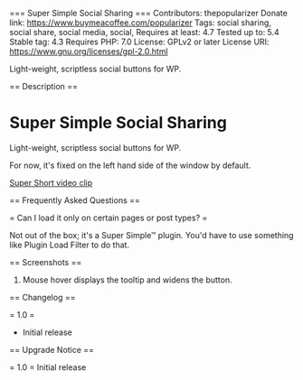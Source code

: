 === Super Simple Social Sharing ===
Contributors: thepopularizer
Donate link: https://www.buymeacoffee.com/popularizer
Tags: social sharing, social share, social media, social, 
Requires at least: 4.7
Tested up to: 5.4
Stable tag: 4.3
Requires PHP: 7.0
License: GPLv2 or later
License URI: https://www.gnu.org/licenses/gpl-2.0.html

Light-weight, scriptless social buttons for WP.

== Description ==

# Super Simple Social Sharing
 Light-weight, scriptless social buttons for WP.

 For now, it's fixed on the left hand side of the window by default.

[Super Short video clip](https://i.imgur.com/VPPJE0s.gifv)

== Frequently Asked Questions ==

= Can I load it only on certain pages or post types? =

Not out of the box; it's a Super Simple™ plugin. You'd have to use something like Plugin Load Filter to do that. 

== Screenshots ==

1. Mouse hover displays the tooltip and widens the button.  

== Changelog ==

= 1.0 =
* Initial release

== Upgrade Notice ==

= 1.0 =
Initial release 
